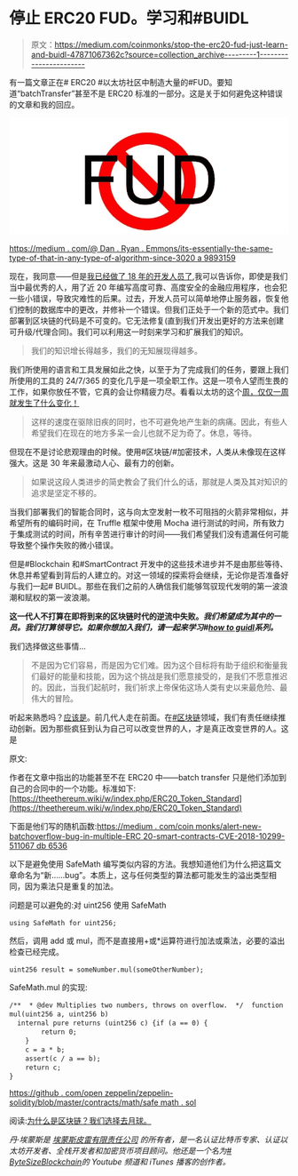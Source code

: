 # 停止 ERC20 FUD。学习和#BUIDL

> 原文：<https://medium.com/coinmonks/stop-the-erc20-fud-just-learn-and-buidl-47871067362c?source=collection_archive---------1----------------------->

有一篇文章正在# ERC20 #以太坊社区中制造大量的#FUD。要知道“batchTransfer”甚至不是 ERC20 标准的一部分。这是关于如何避免这种错误的文章和我的回应。

![](img/16e273731671b8c4315ee38ad7a02094.png)

[https://medium . com/@ Dan . Ryan . Emmons/its-essentially-the-same-type-of-that-in-any-type-of-algorithm-since-3020 a 9893159](/@dan.ryan.emmons/its-essentially-the-same-type-of-overflow-that-can-occur-in-any-type-of-arithmetic-since-3020a9893159)

现在，我同意——但是[我已经做了 18 年的开发人员了](https://linkedin.com/in/dan-emmons),我可以告诉你，即使是我们当中最优秀的人，用了近 20 年编写高度可靠、高度安全的金融应用程序，也会犯一些小错误，导致灾难性的后果。过去，开发人员可以简单地停止服务器，恢复他们控制的数据库中的更改，并修补一个错误。但我们正处于一个新的范式中。我们部署到区块链的代码是不可变的。它无法修复(直到我们开发出更好的方法来创建可升级/代理合同)。我们可以利用这一时刻来学习和扩展我们的知识。

> 我们的知识增长得越多，我们的无知展现得越多。

我们所使用的语言和工具发展如此之快，以至于为了完成我们的任务，要跟上我们所使用的工具的 24/7/365 的变化几乎是一项全职工作。这是一项令人望而生畏的工作，如果你放任不管，它真的会让你精疲力尽。看看以太坊的这个[周，仅仅一周就发生了什么变化！](http://www.weekinethereum.com/post/173096001428/april-19-2018)

> 这样的速度在驱除旧疾的同时，也不可避免地产生新的病痛。因此，有些人希望我们在现在的地方多呆一会儿也就不足为奇了。休息，等待。

但现在不是讨论悲观理由的时候。使用#区块链/#加密技术，人类从未像现在这样强大。这是 30 年来最激动人心、最有力的创新。

> 如果说这段人类进步的简史教会了我们什么的话，那就是人类及其对知识的追求是坚定不移的。

当我们部署我们的智能合同时，这与向太空发射一枚不可阻挡的火箭非常相似，并希望所有的编码时间，在 Truffle 框架中使用 Mocha 进行测试的时间，所有致力于集成测试的时间，所有辛苦进行审计的时间——我们希望我们没有遗漏任何可能导致整个操作失败的微小错误。

但是#Blockchain 和#SmartContract 开发中的这些技术进步并不是由那些等待、休息并希望看到背后的人建立的。对这一领域的探索将会继续，无论你是否准备好与我们一起# BUIDL。那些在我们之前的人确信我们能够驾驭现代发明的第一波浪潮和赋权的第一波浪潮。

**这一代人不打算在即将到来的区块链时代的逆流中失败。*我们希望成为其中的一员。我们打算领导它。如果你想加入我们，请一起来学习#***[***how to guidl***](/coinmonks/howtobuidl-series-1-of-n-bf51e248243d)***系列。***

我们选择做这些事情…

> 不是因为它们容易，而是因为它们难。因为这个目标将有助于组织和衡量我们最好的能量和技能，因为这个挑战是我们愿意接受的，是我们不愿意推迟的。因此，当我们起航时，我们祈求上帝保佑这场人类有史以来最危险、最伟大的冒险。

听起来熟悉吗？[应该是](https://en.wikipedia.org/wiki/We_choose_to_go_to_the_Moon)。前几代人走在前面。在[#区块链](https://www.linkedin.com/search/results/content/?keywords=%23Blockchain&origin=HASH_TAG_FROM_FEED)领域，我们有责任继续推动创新。因为那些疯狂到认为自己可以改变世界的人，才是真正改变世界的人。这是

原文:

作者在文章中指出的功能甚至不在 ERC20 中——batch transfer 只是他们添加到自己的合同中的一个功能。标准如下:[https://theethereum.wiki/w/index.php/ERC20_Token_Standard](https://theethereum.wiki/w/index.php/ERC20_Token_Standard)

下面是他们写的随机函数:[https://medium . com/coin monks/alert-new-batchoverflow-bug-in-multiple-ERC 20-smart-contracts-CVE-2018-10299-511067 db 6536](/coinmonks/alert-new-batchoverflow-bug-in-multiple-erc20-smart-contracts-cve-2018-10299-511067db6536)

以下是避免使用 SafeMath 编写类似内容的方法。我想知道他们为什么把这篇文章命名为“新……bug”。本质上，这与任何类型的算法都可能发生的溢出类型相同，因为乘法只是重复的加法。

问题是可以避免的:对 uint256 使用 SafeMath

```
using SafeMath for uint256;
```

然后，调用 add 或 mul，而不是直接用+或*运算符进行加法或乘法，必要的溢出检查已经完成。

```
uint256 result = someNumber.mul(someOtherNumber);
```

SafeMath.mul 的实现:

```
/**  * @dev Multiplies two numbers, throws on overflow.  */  function mul(uint256 a, uint256 b) 
  internal pure returns (uint256 c) {if (a == 0) {      
        return 0;    
    }    
    c = a * b;    
    assert(c / a == b);    
    return c;  
}
```

[https://github . com/open zeppelin/zeppelin-solidity/blob/master/contracts/math/safe math . sol](https://github.com/OpenZeppelin/zeppelin-solidity/blob/master/contracts/math/SafeMath.sol)

阅读:[为什么是区块链？我们选择去月球。](https://www.linkedin.com/pulse/why-blockchain-because-we-choose-go-moon-dan-emmons/)

*丹·埃蒙斯是* [*埃蒙斯皮雷有限责任公司*](http://www.emmonspired.com/) *的所有者，是一名认证比特币专家、认证以太坊开发者、全栈开发者和加密货币项目顾问。他还是一个名为*[*# ByteSizeBlockchain*](https://www.youtube.com/watch?v=SVBZ7mdgGcA)*的 Youtube 频道和 iTunes 播客的创作者。*